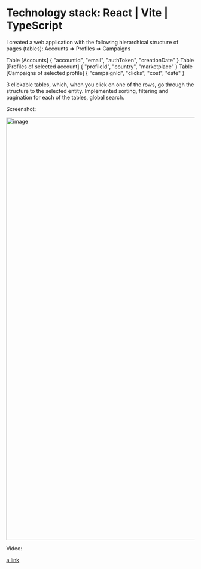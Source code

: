 # Technology stack: React | Vite | TypeScript

I created a web application with the following hierarchical structure of pages (tables):
Accounts => Profiles => Campaigns

Table [Accounts] {
"accountId", "email", "authToken", "creationDate"
}
Table [Profiles of selected account] {
"profileId", "country", "marketplace"
}
Table [Campaigns of selected profile] {
"campaignId", "clicks", "cost", "date"
}

3 clickable tables, which, when you click on one of the rows, go through the structure to the selected entity.
Implemented sorting, filtering and pagination for each of the tables, global search. 

Screenshot:

<img width="1128" alt="image" src="https://github.com/petrov-hillel/amazon-test/assets/104019602/d94fa529-539d-4b18-a898-669407990f7b">

Video:

[a link](https://streamable.com/jz9pwp)

